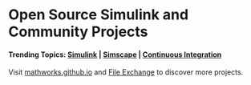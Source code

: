 # Open Source Simulink and Community Projects

#### Trending Topics: [Simulink](https://github.com/topics/simulink) | [Simscape](https://github.com/topics/simscape) | [Continuous Integration](https://github.com/topics/matlab-ci)

Visit [mathworks.github.io](https://mathworks.github.io) and [File Exchange](https://www.mathworks.com/matlabcentral/fileexchange/) to discover more projects.
